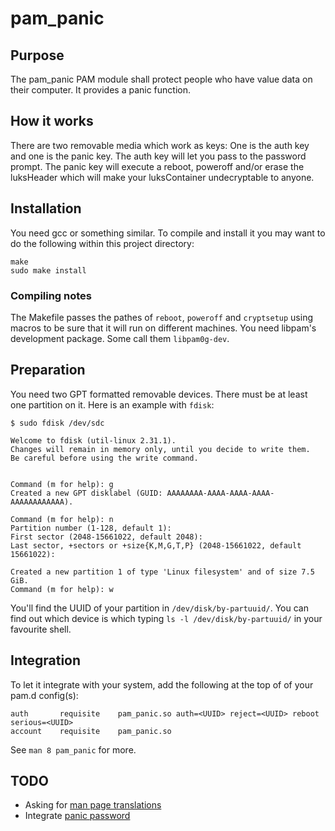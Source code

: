 # pam\_panic


## Purpose
The pam\_panic PAM module shall protect people who have value data on their computer. It provides a panic function.

## How it works
There are two removable media which work as keys: One is the auth key and one is the panic key. 
The auth key will let you pass to the password prompt.
The panic key will execute a reboot, poweroff and/or erase the luksHeader which will make your luksContainer undecryptable to anyone.

## Installation
You need gcc or something similar.
To compile and install it you may want to do the following within this project directory:

```
make
sudo make install
```

### Compiling notes
The Makefile passes the pathes of `reboot`, `poweroff` and `cryptsetup` using macros to be sure that it will run on different machines.
You need libpam's development package. Some call them `libpam0g-dev`.


## Preparation
You need two GPT formatted removable devices. There must be at least one partition on it. Here is an example with `fdisk`:

```
$ sudo fdisk /dev/sdc

Welcome to fdisk (util-linux 2.31.1).
Changes will remain in memory only, until you decide to write them.
Be careful before using the write command.


Command (m for help): g
Created a new GPT disklabel (GUID: AAAAAAAA-AAAA-AAAA-AAAA-AAAAAAAAAAAA).

Command (m for help): n
Partition number (1-128, default 1): 
First sector (2048-15661022, default 2048): 
Last sector, +sectors or +size{K,M,G,T,P} (2048-15661022, default 15661022): 

Created a new partition 1 of type 'Linux filesystem' and of size 7.5 GiB.
Command (m for help): w
```

You'll find the UUID of your partition in `/dev/disk/by-partuuid/`. You can find out which device is which typing `ls -l /dev/disk/by-partuuid/` in your favourite shell.


## Integration
To let it integrate with your system, add the following at the top of of your pam.d config(s):


```
auth       requisite    pam_panic.so auth=<UUID> reject=<UUID> reboot serious=<UUID>
account    requisite    pam_panic.so
```

See `man 8 pam_panic` for more.


## TODO
- Asking for [man page translations](https://github.com/Bandie/pam_panic/issues?q=is%3Aissue+is%3Aopen+label%3Alocalization)
- Integrate [panic password](https://github.com/Bandie/pam_panic/issues/7)

